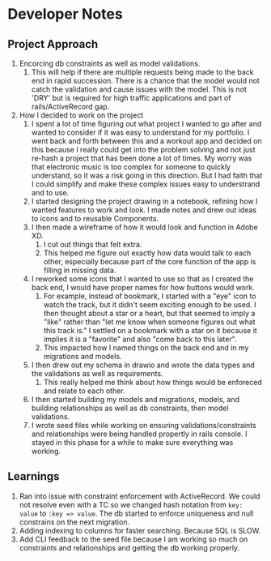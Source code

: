 # Developer Notes
## Project Approach
1. Encorcing db constraints as well as model validations.
    1. This will help if there are multiple requests being made to the back end in rapid succession. There is a chance that the model would not catch the validation and cause issues with the model. This is not 'DRY' but is required for high traffic applications and part of rails/ActiveRecord gap.
2. How I decided to work on the project
    1. I spent a lot of time figuring out what project I wanted to go after and wanted to consider if it was easy to understand for my portfolio. I went back and forth between this and a workout app and decided on this because I really could get into the problem solving and not just re-hash a project that has been done a lot of times. My worry was that electronic music is too complex for someone to quickly understand, so it was a risk going in this direction. But I had faith that I could simplify and make these complex issues easy to understrand and to use.
    2. I started designing the project drawing in a notebook, refining how I wanted features to work and look. I made notes and drew out ideas to icons and to reusable Components.
    3. I then made a wireframe of how it would look and function in Adobe XD.
        1. I cut out things that felt extra.
        2. This helped me figure out exactly how data would talk to each other, especially because part of the core function of the app is filling in missing data.
    4. I reworked some icons that I wanted to use so that as I created the back end, I would have proper names for how buttons would work.
        1. For example, instead of bookmark, I started with a "eye" icon to watch the track, but it didn't seem exciting enough to be used. I then thought about a star or a heart, but that seemed to imply a "like" rather than "let me know when someone figures out what this track is." I settled on a bookmark with a star on it because it implies it is a "favorite" and also "come back to this later".
        2. This impacted how I named things on the back end and in my migrations and models.
    5. I then drew out my schema in drawio and wrote the data types and the validations as well as requirements.
        1. This really helped me think about how things would be enforeced and relate to each other.
    6. I then started building my models and migrations, models, and building relationships as well as db constraints, then model validations.
    7. I wrote seed files while working on ensuring validations/constraints and relationships were being handled propertly in rails console. I stayed in this phase for a while to make sure everything was working.


## Learnings
1. Ran into issue with constraint enforcement with ActiveRecord. We could not resolve even with a TC so we changed hash notation from `key: value` to `:key => value`. The db started to enforce uniqueness and null constrains on the next migration.
2. Adding indexing to columns for faster searching. Because SQL is SLOW.
3. Add CLI feedback to the seed file because I am working so much on constraints and relationships and getting the db working properly.